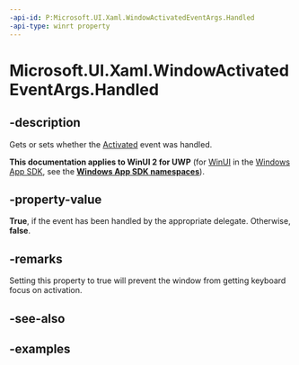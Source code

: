 ```yaml
---
-api-id: P:Microsoft.UI.Xaml.WindowActivatedEventArgs.Handled
-api-type: winrt property
---
```


# Microsoft.UI.Xaml.WindowActivatedEventArgs.Handled

<!--
public bool Handled { get; set; }
-->

## -description

Gets or sets whether the [Activated](window_activated.md) event was handled.

**This documentation applies to WinUI 2 for UWP** (for [WinUI](/windows/apps/winui/winui3/) in the [Windows App SDK](/windows/apps/windows-app-sdk/), see the **[Windows App SDK namespaces](/windows/windows-app-sdk/api/winrt/)**).

## -property-value

**True**, if the event has been handled by the appropriate delegate. Otherwise, **false**.

## -remarks

Setting this property to true will prevent the window from getting keyboard focus on activation.

## -see-also

## -examples
